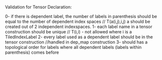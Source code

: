 Validation for Tensor Declaration:

0- if there is dependent label, the number of labels in parenthesis should be equal to the number of dependent index spaces 
    // T(a(i,j),i,j) a should be created out of 2 independent indexspaces.
1- each label name in a tensor construction should be unique // T(i,i) - not allowed where i is a TiledIndexLabel
2- every label used as a dependent label should be in the tensor construction //handled in dep_map construction
3- should has a topological order for labels where all dependent labels (labels within parenthesis) comes before

